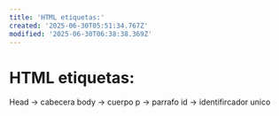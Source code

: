 ```yaml
---
title: 'HTML etiquetas:'
created: '2025-06-30T05:51:34.767Z'
modified: '2025-06-30T06:38:38.369Z'
---
```


# HTML etiquetas:
Head -> cabecera
body -> cuerpo
p -> parrafo
id -> identifircador unico  

